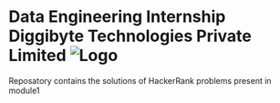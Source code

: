 # Data Engineering Internship Diggibyte Technologies Private Limited ![Logo](https://lh5.googleusercontent.com/-ovyDCqdoOYQ/AAAAAAAAAAI/AAAAAAAAAAA/LnssZ53EOQ4/s44-p-k-no-ns-nd/photo.jpg)
Reposatory contains the solutions of HackerRank problems present in module1
